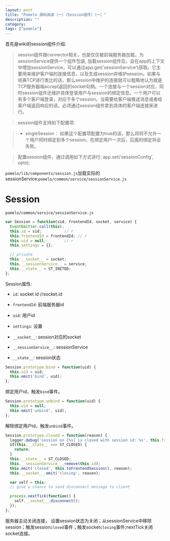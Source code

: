 ```yaml
---
layout: post
title: "Pomelo 源码阅读（一）（Session组件）（一）"
description: ""
category:
tags: ["pomelo"]
---
```


首先是wiki的session组件介绍:

>session组件跟connector相关，也是仅仅被前端服务器加载，为sessionService提供一个组件包装, 加载session组件后，会在app的上下文中增加sessionService，可以通过app.get('sessionService')获取。它主要用来维护客户端的连接信息，以及生成session并维护session。如果与经典TCP进行类比的话，那么session中维护的连接就可以粗略地认为就是TCP服务器端accept返回的socket句柄。一个连接与一个session对应，同时session组件还维护具体登录用户与session的绑定信息。一个用户可以有多个客户端登录，对应于多个session。当需要给客户端推送消息或者给客户端返回响应的话，必须通过session组件拿到具体的客户端连接来进行。

>session组件支持如下配置项:

>   * singleSession： 如果这个配置项配置为true的话，那么将将不允许一个用户同时绑定到多个session，在绑定用户一次后，后面的绑定将会失败。

>配置session组件，通过调用如下方式进行:
>app.set('sessionConfig', opts);

`pomelo/lib/components/session.js`加载实际的sessionService:`pomelo/common/service/sessionService.js`

# Session

`pomelo/common/service/sessionService.js`

```javascript
var Session = function(sid, frontendId, socket, service) {
  EventEmitter.call(this);
  this.id = sid;          // r
  this.frontendId = frontendId; // r
  this.uid = null;        // r
  this.settings = {};

  // private
  this.__socket__ = socket;
  this.__sessionService__ = service;
  this.__state__ = ST_INITED;
};
```

Session属性:

* `id`: socket id //socket.id

* `frontendId`: 前端服务器id

* `uid`: 用户id

* `settings`: 设置

* `__socket__`: session对应的socket

* `__sessionService__`: sessionService

* `__state__`: session状态

```javascript
Session.prototype.bind = function(uid) {
  this.uid = uid;
  this.emit('bind', uid);
};
```

绑定用户id，触发`bind`事件。

```javascript
Session.prototype.unbind = function(uid) {
  this.uid = null;
  this.emit('unbind', uid);
};
```

解除绑定用户id，触发`unbind`事件。

```javascript
Session.prototype.closed = function(reason) {
  logger.debug('session on [%s] is closed with session id: %s', this.frontendId, this.id);
  if(this.__state__ === ST_CLOSED) {
    return;
  }
  this.__state__ = ST_CLOSED;
  this.__sessionService__.remove(this.id);
  this.emit('closed', this.toFrontendSession(), reason);
  this.__socket__.emit('closing', reason);

  var self = this;
  // give a chance to send disconnect message to client

  process.nextTick(function() {
    self.__socket__.disconnect();
  });
};
```

服务器主动关闭连接， 设置session状态为关闭；从sessionService中移除session；触发session`closed`事件；触发socket`closing`事件;nextTick关闭socket连接。
